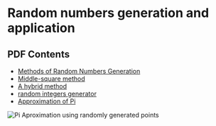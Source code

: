 Random numbers generation and application
=========

## PDF Contents

- [Methods of Random Numbers Generation](#1)
- [Middle-square method](#2)
- [A hybrid method](#3)
- [random integers generator](#4)
- [Approximation of Pi](#5)

![Pi Aproximation using randomly generated points]("https://github.com/A-AboElnaga/random-numbers-generation-and-application/blob/main/AproxPi.png")
